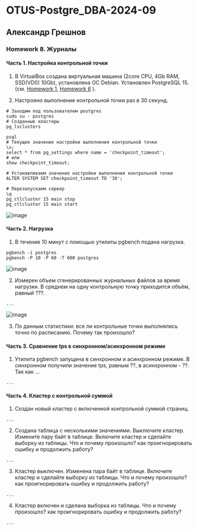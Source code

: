 # OTUS-Postgre_DBA-2024-09
## Александр Грешнов

### Homework 8. Журналы 

#### Часть 1. Настройка контрольной точки
1. В VirtualBox создана виртуальная машина (2core CPU, 4Gb RAM, SSD(VDI)) 10Gb), установлена ОС Debian. Установлен PostgreSQL 15. (см. [Homework 1](/Homework/HW-1.md), [Homework 6](/Homework/HW-6.md) ).

2. Настроено выполнение контрольной точки раз в 30 секунд.

```
# Заходим под пользователем postgres
sudo su - postgres
# Созданные кластеры
pg_lsclusters

psql
# Текущее значение настройки выполнения контрольной точки
\x;
select * from pg_settings where name = 'checkpoint_timeout';
# или
show checkpoint_timeout;

# Устанавливаем значение настройки выполнения контрольной точки
ALTER SYSTEM SET checkpoint_timeout TO '30';

# Перезапускаем сервер
\q
pg_ctlcluster 15 main stop
pg_ctlcluster 15 main start

```
![image](https://github.com/user-attachments/assets/5c851c16-fb8b-4dd8-91cf-9467ae6ca5c7)


#### Часть 2. Нагрузка
1. В течение 10 минут c помощью утилиты pgbench подана нагрузка.
```
pgbench -i postgres
pgbench -P 10 -P 60 -T 600 postgres
```
![image](https://github.com/user-attachments/assets/3c3fd333-a019-4e69-bd9a-3bcbcd9a27af)

2. Измерен объем сгенерированных журнальных файлов за время нагрузки. В среднем на одну контрольную точку приходится объём, равный ???.
```
...
```
![image](https://github.com/user-attachments/assets/95d6506f-c3b5-4896-8bcc-731682088f4e)


3. По данным статистики: все ли контрольные точки выполнялись точно по расписанию. Почему так произошло?

#### Часть 3. Сравнение tps в синхронном/асинхронном режиме
1. Утилита pgbench запущена в синхронном и асинхронном режиме. В синхронном получили значение tps, равным ??, в асинхронном - ??. Так как ...
```
...
```


#### Часть 4. Кластер с контрольной суммой
1. Создан новый кластер с включенной контрольной суммой страниц.
```
...
```

2. Создана таблица с несколькими значениями. Выключите кластер. Измените пару байт в таблице. Включите кластер и сделайте выборку из таблицы. Что и почему произошло? как проигнорировать ошибку и продолжить работу?
```
...
```

3. Кластер выключен. Изменена пара байт в таблице. Включите кластер и сделайте выборку из таблицы. Что и почему произошло? как проигнорировать ошибку и продолжить работу?
```
...
```

4. Кластер включен и сделана выборка из таблицы. Что и почему произошло? как проигнорировать ошибку и продолжить работу?
```
...
```
